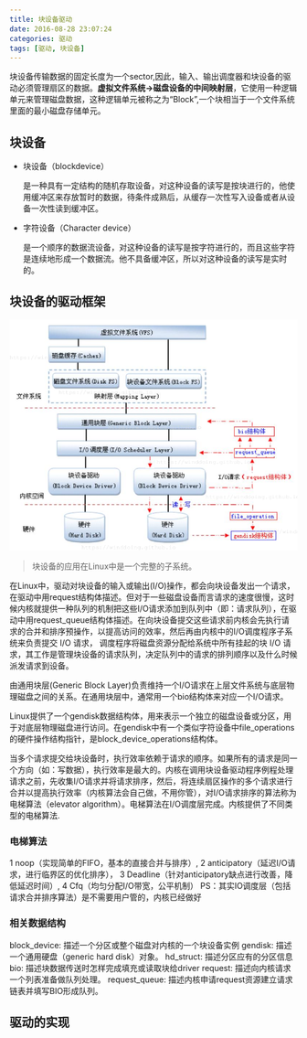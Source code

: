 ```yaml
---
title: 块设备驱动
date: 2016-08-28 23:07:24
categories: 驱动
tags: [驱动, 块设备]
---
```

块设备传输数据的固定长度为一个sector,因此，输入、输出调度器和块设备的驱动必须管理扇区的数据。**虚拟文件系统->磁盘设备的中间映射层**，它使用一种逻辑单元来管理磁盘数据，这种逻辑单元被称之为“Block”,一个块相当于一个文件系统里面的最小磁盘存储单元。

## 块设备
* 块设备（blockdevice）

  是一种具有一定结构的随机存取设备，对这种设备的读写是按块进行的，他使用缓冲区来存放暂时的数据，待条件成熟后，从缓存一次性写入设备或者从设备一次性读到缓冲区。

<!---more--->

* 字符设备（Character device）

  是一个顺序的数据流设备，对这种设备的读写是按字符进行的，而且这些字符是连续地形成一个数据流。他不具备缓冲区，所以对这种设备的读写是实时的。

## 块设备的驱动框架

![块设备驱动框架](/images/block.png)

>块设备的应用在Linux中是一个完整的子系统。

在Linux中，驱动对块设备的输入或输出(I/O)操作，都会向块设备发出一个请求，在驱动中用request结构体描述。但对于一些磁盘设备而言请求的速度很慢，这时候内核就提供一种队列的机制把这些I/O请求添加到队列中（即：请求队列），在驱动中用request_queue结构体描述。在向块设备提交这些请求前内核会先执行请求的合并和排序预操作，以提高访问的效率，然后再由内核中的I/O调度程序子系统来负责提交  I/O 请求，  调度程序将磁盘资源分配给系统中所有挂起的块 I/O  请求，其工作是管理块设备的请求队列，决定队列中的请求的排列顺序以及什么时候派发请求到设备。

由通用块层(Generic Block Layer)负责维持一个I/O请求在上层文件系统与底层物理磁盘之间的关系。在通用块层中，通常用一个bio结构体来对应一个I/O请求。

Linux提供了一个gendisk数据结构体，用来表示一个独立的磁盘设备或分区，用于对底层物理磁盘进行访问。在gendisk中有一个类似字符设备中file_operations的硬件操作结构指针，是block_device_operations结构体。

当多个请求提交给块设备时，执行效率依赖于请求的顺序。如果所有的请求是同一个方向（如：写数据），执行效率是最大的。内核在调用块设备驱动程序例程处理请求之前，先收集I/O请求并将请求排序，然后，将连续扇区操作的多个请求进行合并以提高执行效率（内核算法会自己做，不用你管），对I/O请求排序的算法称为电梯算法（elevator algorithm）。电梯算法在I/O调度层完成。内核提供了不同类型的电梯算法.

### 电梯算法

1 noop（实现简单的FIFO，基本的直接合并与排序）,
2 anticipatory（延迟I/O请求，进行临界区的优化排序），
3 Deadline（针对anticipatory缺点进行改善，降低延迟时间）,
4 Cfq（均匀分配I/O带宽，公平机制）
PS：其实IO调度层（包括请求合并排序算法）是不需要用户管的，内核已经做好

### 相关数据结构
block_device:      描述一个分区或整个磁盘对内核的一个块设备实例
gendisk:               描述一个通用硬盘（generic hard disk）对象。
hd_struct:             描述分区应有的分区信息
bio:                        描述块数据传送时怎样完成填充或读取块给driver
request:                描述向内核请求一个列表准备做队列处理。
request_queue:  描述内核申请request资源建立请求链表并填写BIO形成队列。

## 驱动的实现
